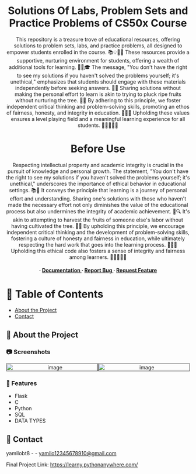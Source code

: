 <div align='center'>
  
<h1>Solutions Of Labs, Problem Sets and Practice Problems of CS50x Course </h1>
<p>This repository is a treasure trove of educational resources, offering solutions to problem sets, labs, and practice problems, all designed to empower students enrolled in the course. 📚💡👩‍🎓 These resources provide a supportive, nurturing environment for students, offering a wealth of additional tools for learning. 🔧💪🎓 The message, "You don't have the right to see my solutions if you haven't solved the problems yourself; it's unethical," emphasizes that students should engage with these materials independently before seeking answers. 🚀🤯 Sharing solutions without making the personal effort to learn is akin to trying to pluck ripe fruits without nurturing the tree. 🌳🍎 By adhering to this principle, we foster independent critical thinking and problem-solving skills, promoting an ethos of fairness, honesty, and integrity in education. 🧠🤓🙌 Upholding these values ensures a level playing field and a meaningful learning experience for all students. 🌟👩‍🎓👨‍🎓</p>

<h1>Before Use</h1>
<p>Respecting intellectual property and academic integrity is crucial in the pursuit of knowledge and personal growth. The statement, "You don't have the right to see my solutions if you haven't solved the problems yourself; it's unethical," underscores the importance of ethical behavior in educational settings. 📚🤝 It conveys the principle that learning is a journey of personal effort and understanding. Sharing one's solutions with those who haven't made the necessary effort not only diminishes the value of the educational process but also undermines the integrity of academic achievement. 🚫🔍 It's akin to attempting to harvest the fruits of someone else's labor without having cultivated the tree. 🌳🍎 By upholding this principle, we encourage independent critical thinking and the development of problem-solving skills, fostering a culture of honesty and fairness in education, while ultimately respecting the hard work that goes into the learning process. 🧠🤓🙌 Upholding this ethical code also fosters a sense of integrity and fairness among learners. 🌟👩‍🎓👨‍🎓</p>

<h4> <span> · </span> <a href="https://github.com/yamilobt8/CS50x-solutions/blob/master/README.md"> Documentation </a> <span> · </span> <a href="https://github.com/yamilobt8/CS50x-solutions/issues"> Report Bug </a> <span> · </span> <a href="https://github.com/yamilobt8/CS50x-solutions/issues"> Request Feature </a> </h4>


</div>

# :notebook_with_decorative_cover: Table of Contents

- [About the Project](#star2-about-the-project)
- [Contact](#handshake-contact)


## :star2: About the Project

### :camera: Screenshots
<div style="display: flex; justify-content: space-between; align-items: center;">
  <div style="flex: 1; text-align: center;">
    <a href="">
      <img src="https://media.licdn.com/dms/image/D4E2DAQEgxsg_FCQUSw/profile-treasury-image-shrink_1920_1920/0/1694564489644?e=1698246000&v=beta&t=gEjJvUdsl61AJOZKBzt3ttaUaTgmqe-OP456FPJtrzI" alt="image" style="width: 100%;" />
    </a>
  </div>
  <div style="flex: 1; text-align: center;">
    <a href="">
      <img src="https://th.bing.com/th/id/OIP.moSzoPLPmE0b_Y_289gZTAHaEK?w=268&h=180&c=7&r=0&o=5&pid=1.7" alt="image" style="width: 100%;" />
    </a>
  </div>
</div>







### :dart: Features
- Flask
- C
- Python
- SQL
- DATA TYPES

## :handshake: Contact

yamilobt8 - - yamilo12345678910@gmail.com

Final Project Link: https://learny.pythonanywhere.com/
